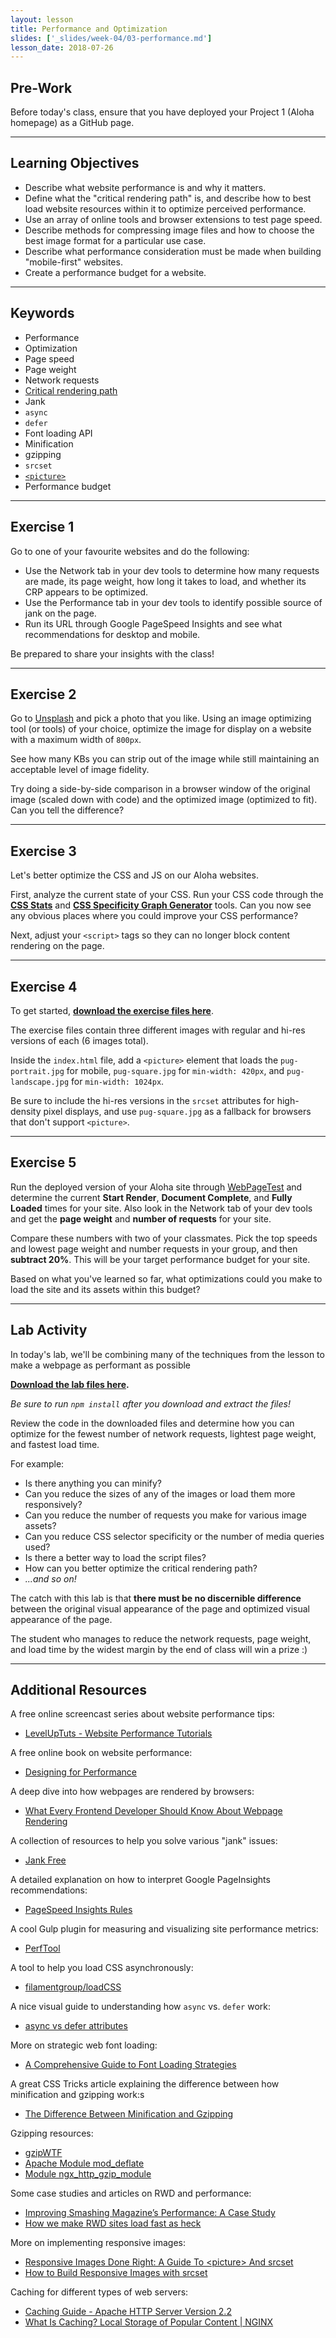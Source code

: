 ```yaml
---
layout: lesson
title: Performance and Optimization
slides: ['_slides/week-04/03-performance.md']
lesson_date: 2018-07-26
---
```


## Pre-Work

Before today's class, ensure that you have deployed your Project 1 (Aloha homepage) as a GitHub page.

---

## Learning Objectives

* Describe what website performance is and why it matters.
* Define what the "critical rendering path" is, and describe how to best load website resources within it to optimize perceived performance.
* Use an array of online tools and browser extensions to test page speed.
* Describe methods for compressing image files and how to choose the best image format for a particular use case.
* Describe what performance consideration must be made when building "mobile-first" websites.
* Create a performance budget for a website.

---

## Keywords

* Performance
* Optimization
* Page speed
* Page weight
* Network requests
* [Critical rendering path](https://developers.google.com/web/fundamentals/performance/critical-rendering-path/?hl=en)
* Jank
* `async`
* `defer`
* Font loading API
* Minification
* gzipping
* `srcset`
* [`<picture>`](https://developer.mozilla.org/en/docs/Web/HTML/Element/picture)
* Performance budget

---

## Exercise 1

Go to one of your favourite websites and do the following:

* Use the Network tab in your dev tools to determine how many requests are made, its page weight, how long it takes to load, and whether its CRP appears to be optimized.
* Use the Performance tab in your dev tools to identify possible source of jank on the page.
* Run its URL through Google PageSpeed Insights and see what recommendations for desktop and mobile.

Be prepared to share your insights with the class!

---

## Exercise 2

Go to [Unsplash](https://unsplash.com/) and pick a photo that you like. Using an image optimizing tool (or tools) of your choice, optimize the image for display on a website with a maximum width of `800px`.

See how many KBs you can strip out of the image while still maintaining an acceptable level of image fidelity.

Try doing a side-by-side comparison in a browser window of the original image (scaled down with code) and the optimized image (optimized to fit). Can you tell the difference?

---

## Exercise 3

Let's better optimize the CSS and JS on our Aloha websites.

First, analyze the current state of your CSS. Run your CSS code through the **[CSS Stats](http://cssstats.com/stats?link=http%3A%2F%2Fredacademy.github.io%2Faloha-apparel-pt2%2Fcss%2Fstyle-stretch.css)** and **[CSS Specificity Graph Generator](https://jonassebastianohlsson.com/specificity-graph/)** tools. Can you now see any obvious places where you could improve your CSS performance?

Next, adjust your `<script>` tags so they can no longer block content rendering on the page.

---

## Exercise 4

To get started, **[download the exercise files here](/public/files/exercises/picture-element.zip)**.

The exercise files contain three different images with regular and hi-res versions of each (6 images total).

Inside the `index.html` file, add a `<picture>` element that loads the `pug-portrait.jpg` for mobile, `pug-square.jpg` for `min-width: 420px`, and `pug-landscape.jpg` for `min-width: 1024px`.

Be sure to include the hi-res versions in the `srcset` attributes for high-density pixel displays, and use `pug-square.jpg` as a fallback for browsers that don't support `<picture>`.

---

## Exercise 5

Run the deployed version of your Aloha site through [WebPageTest](http://www.webpagetest.org/) and determine the current **Start Render**, **Document Complete**, and **Fully Loaded** times for your site. Also look in the Network tab of your dev tools and get the **page weight** and **number of requests** for your site.

Compare these numbers with two of your classmates. Pick the top speeds and lowest page weight and number requests in your group, and then **subtract 20%**. This will be your target performance budget for your site.

Based on what you've learned so far, what optimizations could you make to load the site and its assets within this budget?

---

## Lab Activity

In today's lab, we'll be combining many of the techniques from the lesson to make a webpage as performant as possible

**[Download the lab files here](/public/files/labs/performance-lab.zip).**

_Be sure to run `npm install` after you download and extract the files!_

Review the code in the downloaded files and determine how you can optimize for the fewest number of network requests, lightest page weight, and fastest load time.

For example:

* Is there anything you can minify?
* Can you reduce the sizes of any of the images or load them more responsively?
* Can you reduce the number of requests you make for various image assets?
* Can you reduce CSS selector specificity or the number of media queries used?
* Is there a better way to load the script files?
* How can you better optimize the critical rendering path?
* _...and so on!_

The catch with this lab is that **there must be no discernible difference** between the original visual appearance of the page and optimized visual appearance of the page.

The student who manages to reduce the network requests, page weight, and load time by the widest margin by the end of class will win a prize :)

---

## Additional Resources

A free online screencast series about website performance tips:

* [LevelUpTuts - Website Performance Tutorials](https://www.youtube.com/playlist?list=PLLnpHn493BHGpGXukqYsxwQw3ziW3uti6)

A free online book on website performance:

* [Designing for Performance](http://designingforperformance.com/)

A deep dive into how webpages are rendered by browsers:

* [What Every Frontend Developer Should Know About Webpage Rendering](http://frontendbabel.info/articles/webpage-rendering-101/)

A collection of resources to help you solve various "jank" issues:

* [Jank Free](http://jankfree.org/)

A detailed explanation on how to interpret Google PageInsights recommendations:

* [
  PageSpeed Insights Rules](https://developers.google.com/speed/docs/insights/rules)

A cool Gulp plugin for measuring and visualizing site performance metrics:

* [PerfTool](http://performance-tool.devbridge.com/)

A tool to help you load CSS asynchronously:

* [filamentgroup/loadCSS](https://github.com/filamentgroup/loadCSS)

A nice visual guide to understanding how `async` vs. `defer` work:

* [async vs defer attributes](http://www.growingwiththeweb.com/2014/02/async-vs-defer-attributes.html)

More on strategic web font loading:

* [A Comprehensive Guide to Font Loading Strategies](https://www.zachleat.com/web/comprehensive-webfonts/)

A great CSS Tricks article explaining the difference between how minification and gzipping work:s

* [The Difference Between Minification and Gzipping](https://css-tricks.com/the-difference-between-minification-and-gzipping/)

Gzipping resources:

* [gzipWTF](http://gzipwtf.com/)
* [Apache Module mod_deflate](http://httpd.apache.org/docs/current/mod/mod_deflate.html)
* [Module ngx_http_gzip_module](http://nginx.org/en/docs/http/ngx_http_gzip_module.html)

Some case studies and articles on RWD and performance:

* [Improving Smashing Magazine’s Performance: A Case Study](https://www.smashingmagazine.com/2014/09/improving-smashing-magazine-performance-case-study/)
* [How we make RWD sites load fast as heck](https://www.filamentgroup.com/lab/performance-rwd.html)

More on implementing responsive images:

* [Responsive Images Done Right: A Guide To &lt;picture&gt; And srcset](https://www.smashingmagazine.com/2014/05/responsive-images-done-right-guide-picture-srcset/)
* [How to Build Responsive Images with srcset](https://www.sitepoint.com/how-to-build-responsive-images-with-srcset/)

Caching for different types of web servers:

* [Caching Guide - Apache HTTP Server Version 2.2](http://httpd.apache.org/docs/2.2/caching.html)
* [What Is Caching? Local Storage of Popular Content | NGINX](https://www.nginx.com/resources/admin-guide/caching/)
